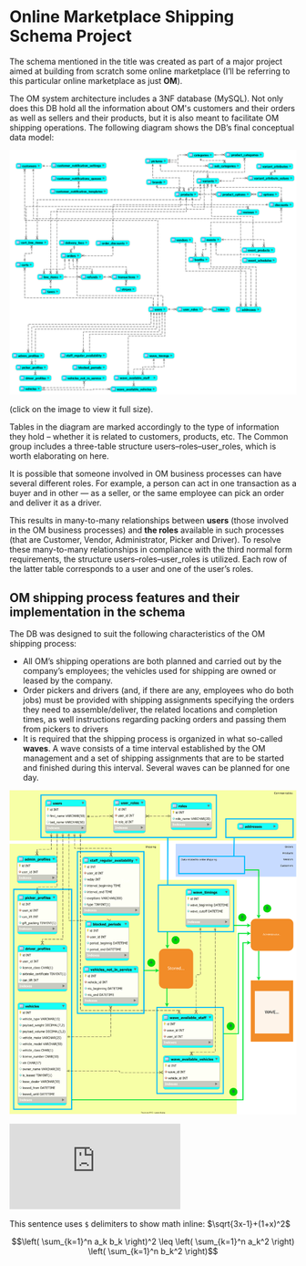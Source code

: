 # Online Marketplace Shipping Schema Project
The schema mentioned in the title was created as part of a major project aimed at building from scratch some online marketplace (I’ll be referring to this particular online marketplace as just **OM**). 

The OM system architecture includes a 3NF database (MySQL). Not only does this DB hold all the information about OM's customers and their orders as well as sellers and their products, but it is also meant to facilitate OM shipping operations. 
The following diagram shows the DB’s final conceptual data model:

![ ](https://github.com/AndreiMaikov/MVM_Shipping--SQL/blob/main/images/OM_Full_condensed.png)

(click on the image to view it full size).

Tables in the diagram are marked accordingly to the type of information they hold – whether it is related to customers, products, etc. The Common group includes a three-table structure users–roles–user_roles, which is worth elaborating on here.

It is possible that someone involved in OM business processes can have several different roles. For example, a person can act in one transaction as a buyer and in other &mdash; as a seller, or the same employee can pick an order and deliver it as a driver. 

This results in many-to-many relationships between **users** (those involved in the OM business processes) and **the roles** available in such processes (that are Customer, Vendor, Administrator, Picker and Driver). To resolve these many-to-many relationships in compliance with the third normal form requirements, the structure users&ndash;roles&ndash;user_roles is utilized. Each row of the latter table corresponds to a user and one of the user’s roles.

## OM shipping process features and their implementation in the schema

The DB was designed to suit the following characteristics of the OM shipping process:

- All OM’s shipping operations are both planned and carried out by the company’s employees; the vehicles used for shipping are owned or leased by the company.
- Order pickers and drivers (and, if there are any, employees who do both jobs) must be provided with shipping assignments specifying the orders they need to assemble/deliver, the related locations and  completion times, as well instructions regarding packing orders and passing them from pickers to drivers
- It is required that the shipping process is organized in what so-called **waves**. A wave consists of a time interval established by the OM management and a set of shipping assignments that are to be started and finished during this interval. Several waves can be planned for one day.


![ ](https://github.com/AndreiMaikov/MVM_Shipping--SQL/blob/main/images/OM_Shipping.svg)

![\Large x=\frac{-b\pm\sqrt{b^2-4ac}}{2a}](https://latex.codecogs.com/svg.latex?x%3D%5Cfrac%7B-b%5Cpm%5Csqrt%7Bb%5E2-4ac%7D%7D%7B2a%7D)

This sentence uses `$` delimiters to show math inline: $\sqrt{3x-1}+(1+x)^2$

$$\left( \sum_{k=1}^n a_k b_k \right)^2 \leq \left( \sum_{k=1}^n a_k^2 \right) \left( \sum_{k=1}^n b_k^2 \right)$$
